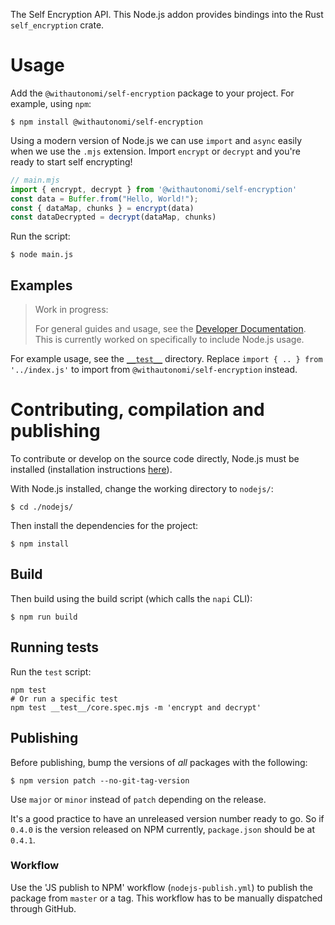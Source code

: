 The Self Encryption API. This Node.js addon provides bindings into the Rust `self_encryption` crate.

# Usage

Add the `@withautonomi/self-encryption` package to your project. For example, using `npm`:
```console
$ npm install @withautonomi/self-encryption
```

Using a modern version of Node.js we can use `import` and `async` easily when we use the `.mjs` extension. Import `encrypt` or `decrypt` and you're ready to start self encrypting!

```js
// main.mjs
import { encrypt, decrypt } from '@withautonomi/self-encryption'
const data = Buffer.from("Hello, World!");
const { dataMap, chunks } = encrypt(data)
const dataDecrypted = decrypt(dataMap, chunks)
```

Run the script:

```console
$ node main.js
```

## Examples

> Work in progress:
> 
> For general guides and usage, see the [Developer Documentation](https://docs.autonomi.com/developers). This is currently worked on specifically to include Node.js usage.

For example usage, see the [`__test__`](./__test__) directory. Replace `import { .. } from '../index.js'` to import from `@withautonomi/self-encryption` instead.

# Contributing, compilation and publishing

To contribute or develop on the source code directly, Node.js must be installed (installation instructions [here](https://nodejs.org/en/download)).

With Node.js installed, change the working directory to `nodejs/`:
```console
$ cd ./nodejs/
```

Then install the dependencies for the project:
```console
$ npm install
```

## Build

Then build using the build script (which calls the `napi` CLI):
```console
$ npm run build
```

## Running tests

Run the `test` script:

```console
npm test
# Or run a specific test
npm test __test__/core.spec.mjs -m 'encrypt and decrypt'
```

## Publishing

Before publishing, bump the versions of *all* packages with the following:
```console
$ npm version patch --no-git-tag-version
```

Use `major` or `minor` instead of `patch` depending on the release.

It's a good practice to have an unreleased version number ready to go. So if `0.4.0` is the version released on NPM currently, `package.json` should be at `0.4.1`.

### Workflow

Use the 'JS publish to NPM' workflow (`nodejs-publish.yml`) to publish the package from `master` or a tag. This workflow has to be manually dispatched through GitHub.
